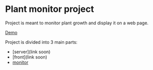 # Plant monitor project

Project is meant to monitor plant growth and display it on a web page. 

[Demo](https://www.plantmonitor.cloud)

Project is divided into 3 main parts:
- [server](link soon)
- [front](link soon)
- [monitor](https://github.com/pdelert/plant-monitor)
